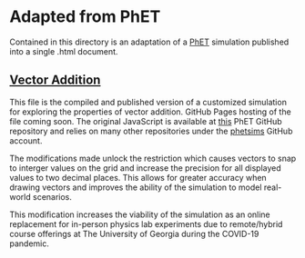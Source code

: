 # Adapted from PhET
Contained in this directory is an adaptation of a [PhET][1] simulation published into a single .html document.

## [Vector Addition](./VectorAddition_AdaptedFromPhET.html)
This file is the compiled and published version of a customized simulation for exploring the properties of vector addition. GitHub Pages hosting of the file coming soon. The original JavaScript is available at [this][2] PhET GitHub repository and relies on many other repositories under the [phetsims][3] GitHub account.

The modifications made unlock the restriction which causes vectors to snap to interger values on the grid and increase the precision for all displayed values to two decimal places. This allows for greater accuracy when drawing vectors and improves the ability of the simulation to model real-world scenarios.

This modification increases the viability of the simulation as an online replacement for in-person physics lab experiments due to remote/hybrid course offerings at The University of Georgia during the COVID-19 pandemic. 


[1]: https://phet.colorado.edu/
[2]: https://github.com/phetsims/vector-addition
[3]: https://github.com/phetsims
